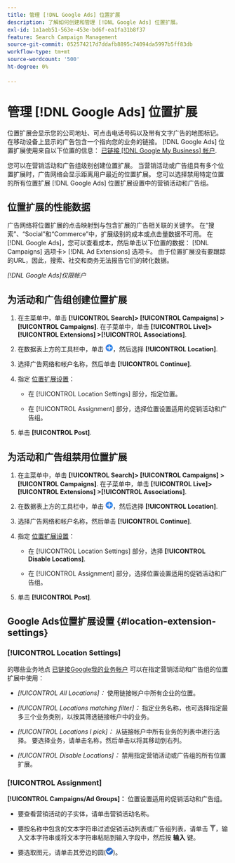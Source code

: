 ```yaml
---
title: 管理 [!DNL Google Ads] 位置扩展
description: 了解如何创建和管理 [!DNL Google Ads] 位置扩展。
exl-id: 1a1aeb51-563e-453e-bd6f-ea1fa31b8f37
feature: Search Campaign Management
source-git-commit: 052574217d7ddafb8895c74094da5997b5ff83db
workflow-type: tm+mt
source-wordcount: '500'
ht-degree: 0%

---
```


# 管理 [!DNL Google Ads] 位置扩展

位置扩展会显示您的公司地址、可点击电话号码以及带有文字广告的地图标记。 在移动设备上显示的广告包含一个指向您的业务的链接。 [!DNL Google Ads] 位置扩展使用来自以下位置的信息： [已链接 [!DNL Google My Business] 帐户](https://support.google.com/google-ads/answer/2404182).

您可以在营销活动和广告组级别创建位置扩展。 当营销活动或广告组具有多个位置扩展时，广告网络会显示距离用户最近的位置扩展。 您可以选择禁用特定位置的所有位置扩展 [!DNL Google Ads] 位置扩展设置中的营销活动和广告组。

## 位置扩展的性能数据

广告网络将位置扩展的点击映射到与包含扩展的广告相关联的关键字。  在“搜索”、“Social”和“Commerce”中，扩展级别的成本或点击量数据不可用。 在 [!DNL Google Ads]，您可以查看成本，然后单击以下位置的数据： [!DNL Campaigns] 选项卡> [!DNL Ad Extensions] 选项卡。 由于位置扩展没有要跟踪的URL，因此，搜索、社交和商务无法报告它们的转化数据。

*[!DNL Google Ads]仅限帐户*

## 为活动和广告组创建位置扩展

1. 在主菜单中，单击 **[!UICONTROL Search]> [!UICONTROL Campaigns] >[!UICONTROL Campaigns]**. 在子菜单中，单击 **[!UICONTROL Live]> [!UICONTROL Extensions] >[!UICONTROL Associations]**.

1. 在数据表上方的工具栏中，单击 ![创建](/help/search-social-commerce/assets/add.png "创建")，然后选择 **[!UICONTROL Location]**.

1. 选择广告网络和帐户名称，然后单击 **[!UICONTROL Continue]**.

1. 指定 [位置扩展设置](#location-extension-settings)：

   * 在 [!UICONTROL Location Settings] 部分，指定位置。

   * 在 [!UICONTROL Assignment] 部分，选择位置设置适用的促销活动和广告组。

1. 单击 **[!UICONTROL Post]**.

## 为活动和广告组禁用位置扩展

1. 在主菜单中，单击 **[!UICONTROL Search]> [!UICONTROL Campaigns] >[!UICONTROL Campaigns]**. 在子菜单中，单击 **[!UICONTROL Live]> [!UICONTROL Extensions] >[!UICONTROL Associations]**.

1. 在数据表上方的工具栏中，单击 ![创建](/help/search-social-commerce/assets/add.png "创建")，然后选择 **[!UICONTROL Location]**.

1. 选择广告网络和帐户名称，然后单击 **[!UICONTROL Continue]**.

1. 指定 [位置扩展设置](#location-extension-settings)：

   * 在 [!UICONTROL Location Settings] 部分，选择 **[!UICONTROL Disable Locations]**.

   * 在 [!UICONTROL Assignment] 部分，选择位置设置适用的促销活动和广告组。

1. 单击 **[!UICONTROL Post]**.

## Google Ads位置扩展设置 {#location-extension-settings}

### [!UICONTROL Location Settings]

的哪些业务地点 [已链接Google我的业务帐户](https://support.google.com/google-ads/answer/2404182?vid=1-635794239083658097-1242615452#link) 可以在指定营销活动和广告组的位置扩展中使用：

* *[!UICONTROL All Locations]：* 使用链接帐户中所有企业的位置。

* *[!UICONTROL Locations matching filter]：* 指定业务名称，也可选择指定最多三个业务类别，以按其筛选链接帐户中的业务。

* *[!UICONTROL Locations I pick]：* 从链接帐户中所有业务的列表中进行选择。 要选择业务，请单击名称，然后单击以将其移动到右列。

* *[!UICONTROL Disable Locations]：* 禁用指定营销活动或广告组的所有位置扩展。

### [!UICONTROL Assignment]

**[!UICONTROL Campaigns/Ad Groups]：** 位置设置适用的促销活动和广告组。

* 要查看营销活动的子实体，请单击营销活动名称。

* 要按名称中包含的文本字符串过滤促销活动列表或广告组列表，请单击 ![筛选](/help/search-social-commerce/assets/filter.png "筛选")，输入文本字符串或将文本字符串粘贴到输入字段中，然后按 **输入** 键。

* 要选取图元，请单击其旁边的圆(![选择](/help/search-social-commerce/assets/include.png "选择"))。

